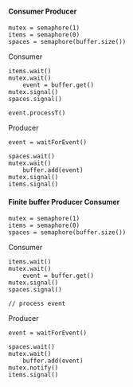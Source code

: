#### Consumer Producer
```
mutex = semaphore(1)
items = semaphore(0)
spaces = semaphore(buffer.size())
```
Consumer
```
items.wait()
mutex.wait()
    event = buffer.get()
mutex.signal()
spaces.signal()

event.processT()
```
Producer
```
event = waitForEvent()

spaces.wait()
mutex.wait()
    buffer.add(event)
mutex.signal()
items.signal()
```

#### Finite buffer Producer Consumer
```
mutex = semaphore(1)
items = semaphore(0)
spaces = semaphore(buffer.size())
```
Consumer
```
items.wait()
mutex.wait()
    event = buffer.get()
mutex.signal()
spaces.signal()

// process event
```
Producer
```
event = waitForEvent()

spaces.wait()
mutex.wait()
    buffer.add(event)
mutex.notify()
items.signal()
```
